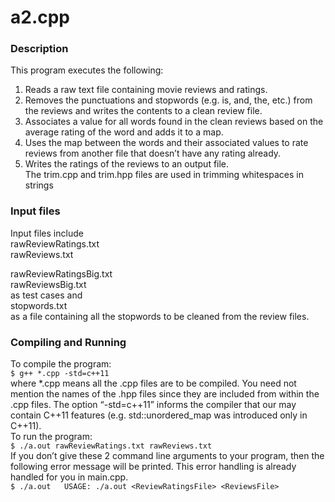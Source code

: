 # a2.cpp
### Description
This program executes the following:  
1. Reads a raw text file containing movie reviews and ratings.  
2. Removes the punctuations and stopwords (e.g. is, and, the, etc.) from the reviews and writes the contents to a clean review file.  
3. Associates a value for all words found in the clean reviews based on the average rating of the word and adds it to a map.  
4. Uses the map between the words and their associated values to rate reviews from another file that doesn’t have any rating already.  
5. Writes the ratings of the reviews to an output file.  
The trim.cpp and trim.hpp files are used in trimming whitespaces in strings  
### Input files
Input files include  
rawReviewRatings.txt  
rawReviews.txt  
  
rawReviewRatingsBig.txt  
rawReviewsBig.txt  
as test cases and  
stopwords.txt  
as a file containing all the stopwords to be cleaned from the review files.  
### Compiling and Running
To compile the program:  
`$ g++ *.cpp -std=c++11`  
where *.cpp means all the .cpp files are to be compiled. You need not mention the names of the .hpp files since they are included from within the .cpp files. The option “-std=c++11” informs the compiler that our may contain C++11 features (e.g. std::unordered_map was introduced only in C++11).  
To run the program:  
`$ ./a.out rawReviewRatings.txt rawReviews.txt`  
If you don’t give these 2 command line arguments to your program, then the following error message will be printed. This error handling is already handled for you in main.cpp.  
`$ ./a.out  
USAGE: ./a.out <ReviewRatingsFile> <ReviewsFile>`

